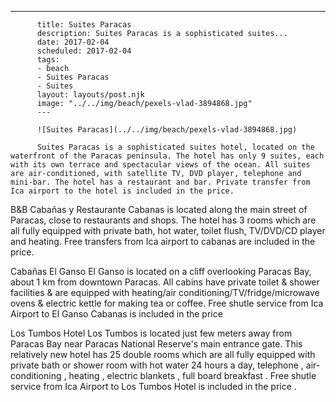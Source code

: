 ---
          title: Suites Paracas
          description: Suites Paracas is a sophisticated suites...
          date: 2017-02-04
          scheduled: 2017-02-04
          tags:
          - beach
          - Suites Paracas
          - Suites
          layout: layouts/post.njk
          image: "../../img/beach/pexels-vlad-3894868.jpg"
          ---
          
          ![Suites Paracas](../../img/beach/pexels-vlad-3894868.jpg)
          
          Suites Paracas is a sophisticated suites hotel, located on the waterfront of the Paracas peninsula. The hotel has only 9 suites, each with its own terrace and spectacular views of the ocean. All suites are air-conditioned, with satellite TV, DVD player, telephone and mini-bar. The hotel has a restaurant and bar. Private transfer from Ica airport to the hotel is included in the price.

B&B Cabañas y Restaurante Cabanas is located along the main street of Paracas, close to restaurants and shops. The hotel has 3 rooms which are all fully equipped with private bath, hot water, toilet flush, TV/DVD/CD player and heating. Free transfers from Ica airport to cabanas are included in the price.

Cabañas El Ganso El Ganso is located on a cliff overlooking Paracas Bay, about 1 km from downtown Paracas. All cabins have private toilet & shower facilities & are equipped with heating/air conditioning/TV/fridge/microwave ovens & electric kettle for making tea or coffee. Free shutle service from Ica Airport to El Ganso Cabanas is included in the price

Los Tumbos Hotel Los Tumbos is located just few meters away from Paracas Bay near Paracas National Reserve's main entrance gate. This relatively new hotel has 25 double rooms which are all fully equipped with private bath or shower room with hot water 24 hours a day, telephone , air-conditioning , heating , electric blankets , full board breakfast . Free shutle service from Ica Airport to Los Tumbos Hotel is included in the price .